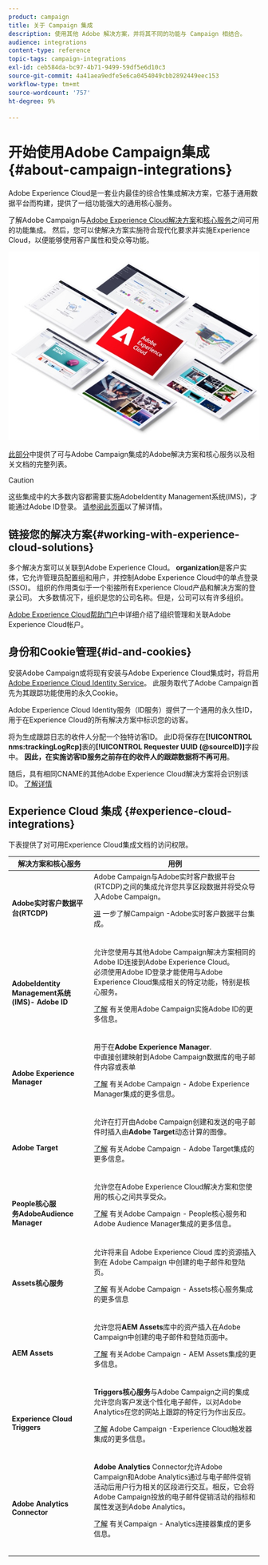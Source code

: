 ```yaml
---
product: campaign
title: 关于 Campaign 集成
description: 使用其他 Adobe 解决方案，并将其不同的功能与 Campaign 相结合。
audience: integrations
content-type: reference
topic-tags: campaign-integrations
exl-id: ceb584da-bc97-4b71-9499-59df5e6d10c3
source-git-commit: 4a41aea9edfe5e6ca0454049cbb2892449eec153
workflow-type: tm+mt
source-wordcount: '757'
ht-degree: 9%

---
```


# 开始使用Adobe Campaign集成{#about-campaign-integrations}

Adobe Experience Cloud是一套业内最佳的综合性集成解决方案，它基于通用数据平台而构建，提供了一组功能强大的通用核心服务。

了解Adobe Campaign与[Adobe Experience Cloud解决方案](https://experienceleague.adobe.com/docs/core-services/interface/marketing-cloud-integrations.html)和[核心服务](https://experienceleague.adobe.com/docs/core-services/interface/about-core-services/core-services.html)之间可用的功能集成。 然后，您可以使解决方案实施符合现代化要求并实施Experience Cloud，以便能够使用客户属性和受众等功能。

![](assets/ExCloud-solutions.png)

[此部分](#experience-cloud-integrations)中提供了可与Adobe Campaign集成的Adobe解决方案和核心服务以及相关文档的完整列表。

>[!CAUTION]
>
>这些集成中的大多数内容都需要实施AdobeIdentity Management系统(IMS)，才能通过Adobe ID登录。 [请参阅此页面](../../integrations/using/about-adobe-id.md)以了解详情。


## 链接您的解决方案{#working-with-experience-cloud-solutions}

多个解决方案可以关联到Adobe Experience Cloud。 **organization**&#x200B;是客户实体，它允许管理员配置组和用户，并控制Adobe Experience Cloud中的单点登录(SSO)。 组织的作用类似于一个衔接所有Experience Cloud产品和解决方案的登录公司。 大多数情况下，组织是您的公司名称。但是，公司可以有许多组织。

[Adobe Experience Cloud帮助门户](https://experienceleague.adobe.com/docs/core-services/interface/manage-users-and-products/organizations.html)中详细介绍了组织管理和关联Adobe Experience Cloud帐户。

## 身份和Cookie管理{#id-and-cookies}

安装Adobe Campaign或将现有安装与Adobe Experience Cloud集成时，将启用[Adobe Experience Cloud Identity Service](https://experienceleague.adobe.com/docs/id-service/using/home.html)。 此服务取代了Adobe Campaign首先为其跟踪功能使用的永久Cookie。

Adobe Experience Cloud Identity服务（ID服务）提供了一个通用的永久性ID，用于在Experience Cloud的所有解决方案中标识您的访客。

将为生成跟踪日志的收件人分配一个独特访客ID。 此ID将保存在&#x200B;**[!UICONTROL nms:trackingLogRcp]**&#x200B;表的&#x200B;**[!UICONTROL Requester UUID (@sourceID)]**&#x200B;字段中。 **因此，在实施访客ID服务之前存在的收件人的跟踪数据将不再可用**。

随后，具有相同CNAME的其他Adobe Experience Cloud解决方案将会识别该ID。 [了解详情](https://experienceleague.adobe.com/docs/id-service/using/reference/analytics-reference/cname.html)

## Experience Cloud 集成 {#experience-cloud-integrations}

下表提供了对可用Experience Cloud集成文档的访问权限。

<table> 
 <thead> 
  <tr> 
   <th> 解决方案和核心服务<br /> </th> 
   <th> 用例<br /> </th> 
  </tr> 
 </thead> 
 <tbody> 
  <tr> 
   <td> <strong>Adobe实时客户数据平台(RTCDP)</strong><br /> </td> 
   <td> Adobe Campaign与Adobe实时客户数据平台(RTCDP)之间的集成允许您共享区段数据并将受众导入Adobe Campaign。<br /> <p><a href="../../integrations/using/get-started-sources-destinations.md">进</a> 一步了解Campaign -Adobe实时客户数据平台集成。</p><br /> </td> 
  </tr> 
  <tr> 
   <td> <strong>AdobeIdentity Management系统(IMS)- Adobe ID</strong><br /> </td> 
   <td> 允许您使用与其他Adobe Campaign解决方案相同的Adobe ID连接到Adobe Experience Cloud。<br /> 必须使用Adobe ID登录才能使用与Adobe Experience Cloud集成相关的特定功能，特别是核心服务。<br /> <p><a href="../../integrations/using/about-adobe-id.md">了解</a> 有关使用Adobe Campaign实施Adobe ID的更多信息。</p><br /> </td> 
  </tr> 
  <tr> 
   <td> <strong>Adobe Experience Manager</strong><br /> </td> 
   <td> 用于在<strong>Adobe Experience Manager</strong>.<br />中直接创建映射到Adobe Campaign数据库的电子邮件内容或表单 <p><a href="../../integrations/using/about-adobe-experience-manager.md">了解</a> 有关Adobe Campaign - Adobe Experience Manager集成的更多信息。</p><br /> </td> 
  </tr> 
  <tr> 
   <td> <strong>Adobe Target</strong><br /> </td> 
   <td> 允许在打开由Adobe Campaign创建和发送的电子邮件时插入由<strong>Adobe Target</strong>动态计算的图像。<br /> <p><a href="../../integrations/using/integrating-with-adobe-target.md">了解</a> 有关Adobe Campaign - Adobe Target集成的更多信息。</p><br /> </td> 
  </tr> 
  <tr> 
   <td> <strong>People核心服</strong><br /> <strong>务AdobeAudience Manager</strong><br /> </td> 
   <td> 允许您在Adobe Experience Cloud解决方案和您使用的核心之间共享受众。<br /> <p><a href="../../integrations/using/sharing-audiences-with-adobe-experience-cloud.md">了解</a> 有关Adobe Campaign - People核心服务和Adobe Audience Manager集成的更多信息。</p><br /> </td> 
  </tr> 
  <tr> 
   <td> <strong>Assets核心服务</strong><br /> </td> 
   <td> 允许将来自 Adobe Experience Cloud 库的资源插入到在 Adobe Campaign 中创建的电子邮件和登陆页。<br /> <p><a href="../../integrations/using/configuring-access-to-assets.md#integrating-with-experience-cloud-assets">了解</a> 有关Adobe Campaign - Assets核心服务集成的更多信息</p><br /> </td> 
  </tr> 
  <tr> 
   <td> <strong>AEM Assets</strong><br /> </td> 
   <td> 允许您将<strong>AEM Assets</strong>库中的资产插入在Adobe Campaign中创建的电子邮件和登陆页面中。<br /> <p><a href="../../integrations/using/configuring-access-to-assets.md#integrating-with-aem-assets">了解</a> 有关Adobe Campaign - AEM Assets集成的更多信息。</p><br /> </td> 
  </tr> 
  <tr> 
   <td> <strong>Experience Cloud Triggers</strong><br /> </td> 
   <td> <strong>Triggers核心服务</strong>与Adobe Campaign之间的集成允许您向客户发送个性化电子邮件，以对Adobe Analytics在您的网站上跟踪的特定行为作出反应。<br /> <p><a href="https://helpx.adobe.com/cn/campaign/kb/triggers-and-campaign.html">了解</a> Adobe Campaign -Experience Cloud触发器集成的更多信息。</p><br /> </td> 
  </tr> 
  <tr> 
   <td> <strong>Adobe Analytics Connector</strong><br /> </td> 
   <td> <strong>Adobe Analytics </strong> Connector允许Adobe Campaign和Adobe Analytics通过与电子邮件促销活动后用户行为相关的区段进行交互。相反，它会将Adobe Campaign投放的电子邮件促销活动的指标和属性发送到Adobe Analytics。<br /> <p><a href="../../platform/using/adobe-analytics-connector.md">了解</a> 有关Campaign - Analytics连接器集成的更多信息。</p><br /> </td> 
  </tr> 
 </tbody> 
</table>
